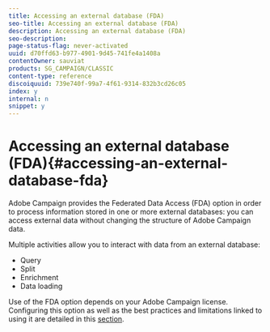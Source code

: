 ```yaml
---
title: Accessing an external database (FDA)
seo-title: Accessing an external database (FDA)
description: Accessing an external database (FDA)
seo-description: 
page-status-flag: never-activated
uuid: d70ffd63-b977-4901-9d45-741fe4a1408a
contentOwner: sauviat
products: SG_CAMPAIGN/CLASSIC
content-type: reference
discoiquuid: 739e740f-99a7-4f61-9314-832b3cd26c05
index: y
internal: n
snippet: y
---
```


# Accessing an external database (FDA){#accessing-an-external-database-fda}

Adobe Campaign provides the Federated Data Access (FDA) option in order to process information stored in one or more external databases: you can access external data without changing the structure of Adobe Campaign data.

Multiple activities allow you to interact with data from an external database:

* Query
* Split
* Enrichment
* Data loading

Use of the FDA option depends on your Adobe Campaign license. Configuring this option as well as the best practices and limitations linked to using it are detailed in this [section](/platform/using/accessing-an-external-database.md).
